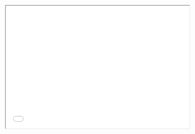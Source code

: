 <iframe src="predefined_Workspace.html" style="width:600px; height:400px; overflow:hidden"></iframe>
